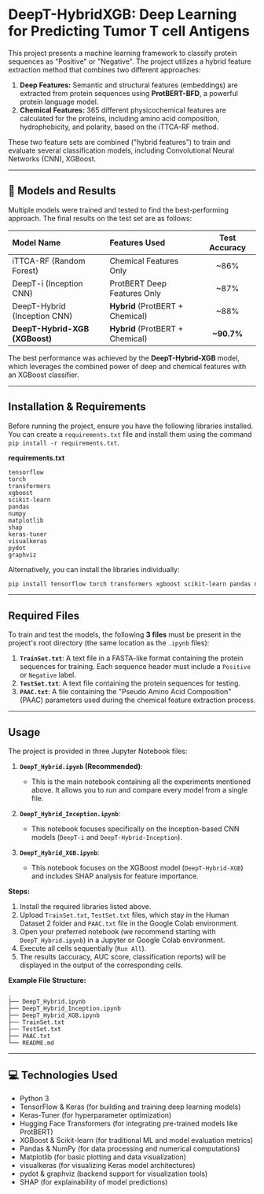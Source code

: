 # DeepT-HybridXGB: Deep Learning for Predicting Tumor T cell Antigens
This project presents a machine learning framework to classify protein sequences as "Positive" or "Negative". The project utilizes a hybrid feature extraction method that combines two different approaches:

1.  **Deep Features:** Semantic and structural features (embeddings) are extracted from protein sequences using **ProtBERT-BFD**, a powerful protein language model.
2.  **Chemical Features:** 365 different physicochemical features are calculated for the proteins, including amino acid composition, hydrophobicity, and polarity, based on the iTTCA-RF method.

These two feature sets are combined ("hybrid features") to train and evaluate several classification models, including Convolutional Neural Networks (CNN), XGBoost.

---

## 🚀 Models and Results

Multiple models were trained and tested to find the best-performing approach. The final results on the test set are as follows:

| Model Name | Features Used | Test Accuracy |
| :------------------------------ | :--------------------------------- | :-------------: |
| iTTCA-RF (Random Forest) | Chemical Features Only | ~86% |
| DeepT-i (Inception CNN) | ProtBERT Deep Features Only | ~87% |
| DeepT-Hybrid (Inception CNN) | **Hybrid** (ProtBERT + Chemical) | ~88% |
| **DeepT-Hybrid-XGB (XGBoost)** | **Hybrid** (ProtBERT + Chemical) | **~90.7%** |

The best performance was achieved by the **DeepT-Hybrid-XGB** model, which leverages the combined power of deep and chemical features with an XGBoost classifier.

---

## Installation & Requirements

Before running the project, ensure you have the following libraries installed. You can create a `requirements.txt` file and install them using the command `pip install -r requirements.txt`.

**requirements.txt**
```
tensorflow
torch
transformers
xgboost
scikit-learn
pandas
numpy
matplotlib
shap
keras-tuner
visualkeras
pydot
graphviz
```

Alternatively, you can install the libraries individually:
```bash
pip install tensorflow torch transformers xgboost scikit-learn pandas numpy matplotlib shap keras-tuner visualkeras pydot graphviz
```

---

## Required Files

To train and test the models, the following **3 files** must be present in the project's root directory (the same location as the `.ipynb` files):

1.  **`TrainSet.txt`**: A text file in a FASTA-like format containing the protein sequences for training. Each sequence header must include a `Positive` or `Negative` label.
2.  **`TestSet.txt`**: A text file containing the protein sequences for testing.
3.  **`PAAC.txt`**: A file containing the "Pseudo Amino Acid Composition" (PAAC) parameters used during the chemical feature extraction process.

---

## Usage

The project is provided in three Jupyter Notebook files:

1.  **`DeepT_Hybrid.ipynb` (Recommended)**:
    * This is the main notebook containing all the experiments mentioned above. It allows you to run and compare every model from a single file.

2.  **`DeepT_Hybrid_Inception.ipynb`**:
    * This notebook focuses specifically on the Inception-based CNN models (`DeepT-i` and `DeepT-Hybrid-Inception`).

3.  **`DeepT_Hybrid_XGB.ipynb`**:
    * This notebook focuses on the XGBoost model (`DeepT-Hybrid-XGB`) and includes SHAP analysis for feature importance.

**Steps:**

1.  Install the required libraries listed above.
2.  Upload `TrainSet.txt`, `TestSet.txt` files, which stay in the Human Dataset 2 folder and `PAAC.txt` file in the Google Colab environment. 
3.  Open your preferred notebook (we recommend starting with `DeepT_Hybrid.ipynb`) in a Jupyter or Google Colab environment.
4.  Execute all cells sequentially (`Run All`).
5.  The results (accuracy, AUC score, classification reports) will be displayed in the output of the corresponding cells.

**Example File Structure:**
```
.
├── DeepT_Hybrid.ipynb
├── DeepT_Hybrid_Inception.ipynb
├── DeepT_Hybrid_XGB.ipynb
├── TrainSet.txt
├── TestSet.txt
├── PAAC.txt
└── README.md
```

---

## 💻 Technologies Used

* Python 3
* TensorFlow & Keras (for building and training deep learning models)
* Keras-Tuner (for hyperparameter optimization)
* Hugging Face Transformers (for integrating pre-trained models like ProtBERT)
* XGBoost & Scikit-learn (for traditional ML and model evaluation metrics)
* Pandas & NumPy (for data processing and numerical computations)
* Matplotlib (for basic plotting and data visualization)
* visualkeras (for visualizing Keras model architectures)
* pydot & graphviz (backend support for visualization tools)
* SHAP (for explainability of model predictions)
